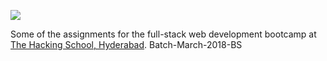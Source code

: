 ![](https://raw.github.com/rohan-paul/Hacking-School-Full-Stack-Bootcamp-Assignments/master/THS.jpg)

Some of the assignments for the full-stack web development bootcamp at [The Hacking School, Hyderabad](http://www.thehackingschool.com/). Batch-March-2018-BS
